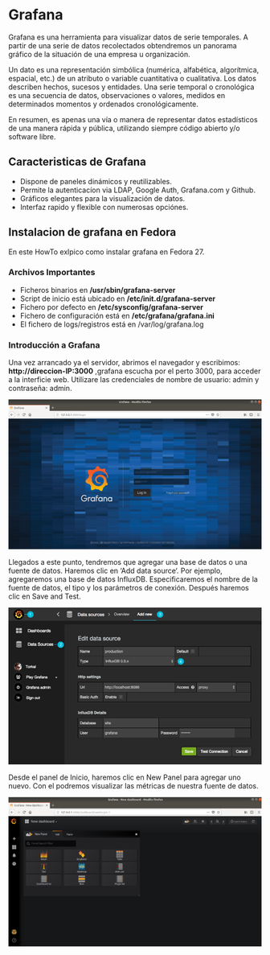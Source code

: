 # Grafana

Grafana es una herramienta para visualizar datos de serie temporales. 
A partir de una serie de datos recolectados obtendremos un panorama gráfico de 
la situación de una empresa u organización.

Un dato es una representación simbólica (numérica, alfabética, algorítmica, espacial, etc.) 
de un atributo o variable cuantitativa o cualitativa. Los datos describen hechos, sucesos y entidades.
Una serie temporal o cronológica es una secuencia de datos, observaciones o 
valores, medidos en determinados momentos y ordenados cronológicamente. 

En resumen, es apenas una vía o manera de representar datos estadísticos de una manera rápida 
y pública, utilizando siempre código abierto y/o software libre.

## Caracteristicas de Grafana

* Dispone de paneles dinámicos y reutilizables.
* Permite la autenticacíon via LDAP, Google Auth, Grafana.com y Github. 
* Gráficos elegantes para la visualización de datos.
* Interfaz rapido y flexible con numerosas opciónes.

## Instalacion de grafana en Fedora

En este HowTo exlpico como instalar grafana en Fedora 27.

### Archivos Importantes

- Ficheros binarios en **/usr/sbin/grafana-server**
- Script de inicio está ubicado en **/etc/init.d/grafana-server**
- Fichero por defecto en **/etc/sysconfig/grafana-server**
- Fichero de configuración está en **/etc/grafana/grafana.ini**
- El fichero de logs/registros está en /var/log/grafana.log

### Introducción a  Grafana

Una vez arrancado ya el servidor, abrimos el navegador y escribimos:
**http://direccion-IP:3000** ,grafana escucha por el perto 3000, para acceder a la 
interficie web. Utilizare las credenciales de nombre de usuario: admin y contraseña: admin.

![grafana](img/login-grafana.png)


Llegados a este punto, tendremos que agregar una base de datos o una fuente de datos. 
Haremos clic en ‘Add data source‘.
Por ejemplo, agregaremos una base de datos InfluxDB. Especificaremos el nombre de la fuente de datos, 
el tipo y los parámetros de conexión. Después haremos clic en Save and Test.

![influx](img/add_Influx.jpg)


Desde el panel de Inicio, haremos clic en New Panel para agregar uno nuevo. 
Con el podremos visualizar las métricas de nuestra fuente de datos.

![panel](img/panel.png)

